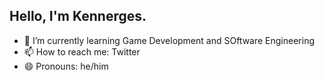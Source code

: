 ## Hello, I'm Kennerges.

- 🌱 I’m currently learning Game Development and SOftware Engineering
- 📫 How to reach me: Twitter
- 😄 Pronouns: he/him
